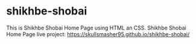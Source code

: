 # shikhbe-shobai
This is Shikhbe Shobai Home Page using HTML an CSS.
Shikhbe Shobai Home Page live project: https://skullsmasher95.github.io/shikhbe-shobai/
